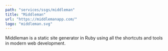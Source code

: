 ```yaml
---
path: "services/ssgs/middleman"
title: "Middleman"
url: "https://middlemanapp.com/"
logo: "middleman.svg"
---
```


Middleman is a static site generator in Ruby using all the shortcuts and tools in modern web development.
